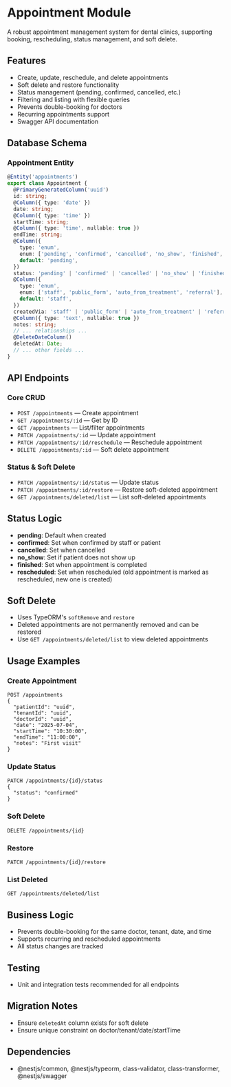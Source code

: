 # Appointment Module

A robust appointment management system for dental clinics, supporting booking, rescheduling, status management, and soft delete.

## Features
- Create, update, reschedule, and delete appointments
- Soft delete and restore functionality
- Status management (pending, confirmed, cancelled, etc.)
- Filtering and listing with flexible queries
- Prevents double-booking for doctors
- Recurring appointments support
- Swagger API documentation

## Database Schema

### Appointment Entity
```typescript
@Entity('appointments')
export class Appointment {
  @PrimaryGeneratedColumn('uuid')
  id: string;
  @Column({ type: 'date' })
  date: string;
  @Column({ type: 'time' })
  startTime: string;
  @Column({ type: 'time', nullable: true })
  endTime: string;
  @Column({
    type: 'enum',
    enum: ['pending', 'confirmed', 'cancelled', 'no_show', 'finished', 'rescheduled'],
    default: 'pending',
  })
  status: 'pending' | 'confirmed' | 'cancelled' | 'no_show' | 'finished' | 'rescheduled';
  @Column({
    type: 'enum',
    enum: ['staff', 'public_form', 'auto_from_treatment', 'referral'],
    default: 'staff',
  })
  createdVia: 'staff' | 'public_form' | 'auto_from_treatment' | 'referral';
  @Column({ type: 'text', nullable: true })
  notes: string;
  // ... relationships ...
  @DeleteDateColumn()
  deletedAt: Date;
  // ... other fields ...
}
```

## API Endpoints

### Core CRUD
- `POST /appointments` — Create appointment
- `GET /appointments/:id` — Get by ID
- `GET /appointments` — List/filter appointments
- `PATCH /appointments/:id` — Update appointment
- `PATCH /appointments/:id/reschedule` — Reschedule appointment
- `DELETE /appointments/:id` — Soft delete appointment

### Status & Soft Delete
- `PATCH /appointments/:id/status` — Update status
- `PATCH /appointments/:id/restore` — Restore soft-deleted appointment
- `GET /appointments/deleted/list` — List soft-deleted appointments

## Status Logic
- **pending**: Default when created
- **confirmed**: Set when confirmed by staff or patient
- **cancelled**: Set when cancelled
- **no_show**: Set if patient does not show up
- **finished**: Set when appointment is completed
- **rescheduled**: Set when rescheduled (old appointment is marked as rescheduled, new one is created)

## Soft Delete
- Uses TypeORM's `softRemove` and `restore`
- Deleted appointments are not permanently removed and can be restored
- Use `GET /appointments/deleted/list` to view deleted appointments

## Usage Examples

### Create Appointment
```http
POST /appointments
{
  "patientId": "uuid",
  "tenantId": "uuid",
  "doctorId": "uuid",
  "date": "2025-07-04",
  "startTime": "10:30:00",
  "endTime": "11:00:00",
  "notes": "First visit"
}
```

### Update Status
```http
PATCH /appointments/{id}/status
{
  "status": "confirmed"
}
```

### Soft Delete
```http
DELETE /appointments/{id}
```

### Restore
```http
PATCH /appointments/{id}/restore
```

### List Deleted
```http
GET /appointments/deleted/list
```

## Business Logic
- Prevents double-booking for the same doctor, tenant, date, and time
- Supports recurring and rescheduled appointments
- All status changes are tracked

## Testing
- Unit and integration tests recommended for all endpoints

## Migration Notes
- Ensure `deletedAt` column exists for soft delete
- Ensure unique constraint on doctor/tenant/date/startTime

## Dependencies
- @nestjs/common, @nestjs/typeorm, class-validator, class-transformer, @nestjs/swagger 